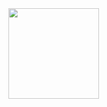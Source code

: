 <img height="180em" src="http://github-profile-summary-cards.vercel.app/api/cards/profile-details?username=supriwahyu&theme=github_dark"/>
